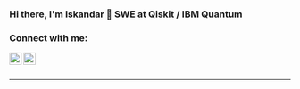 ### Hi there, I'm Iskandar 👋 SWE at Qiskit / IBM Quantum

### Connect with me:

[<img align="left" alt="IceKhan13 | LinkedIn" width="22px" src="https://cdn.jsdelivr.net/npm/simple-icons@v3/icons/linkedin.svg" />][linkedin]
[<img align="left" alt="IceKhan13 | Instagram" width="22px" src="https://cdn.jsdelivr.net/npm/simple-icons@v3/icons/instagram.svg" />][instagram]

<br />
<br />

---


[ibm]: https://www.ibm.com/quantum-computing/developers
[qiskit]: https://qiskit.org/
[instagram]: https://www.instagram.com/icekhan13/
[linkedin]: https://www.linkedin.com/in/icekhan/

